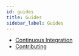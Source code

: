 ```yaml
---
id: guides
title: Guides
sidebar_label: Guides
---
```


- [Continuous Integration](ci)
- [Contributing](contributing)
